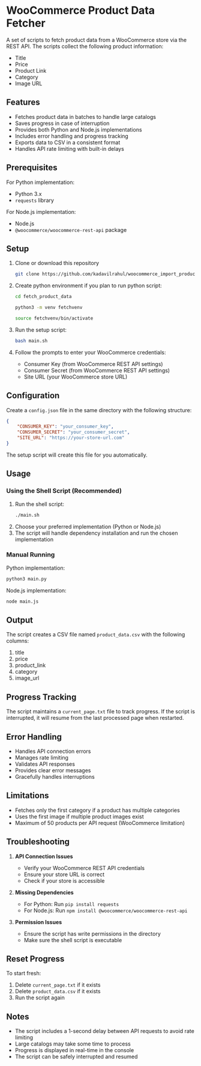 # WooCommerce Product Data Fetcher

A set of scripts to fetch product data from a WooCommerce store via the REST API. The scripts collect the following product information:
- Title
- Price
- Product Link
- Category
- Image URL

## Features

- Fetches product data in batches to handle large catalogs
- Saves progress in case of interruption
- Provides both Python and Node.js implementations
- Includes error handling and progress tracking
- Exports data to CSV in a consistent format
- Handles API rate limiting with built-in delays

## Prerequisites

For Python implementation:
- Python 3.x
- `requests` library

For Node.js implementation:
- Node.js
- `@woocommerce/woocommerce-rest-api` package

## Setup

1. Clone or download this repository

   ```bash
   git clone https://github.com/kadavilrahul/woocommerce_import_product_data.git && cd woocommerce_import_product_data
   ```

2. Create python environment if you plan to run python script:
   ```bash
   cd fetch_product_data
   ```
   ```bash
   python3 -m venv fetchvenv
   ```
   ```bash
   source fetchvenv/bin/activate
   ```
3. Run the setup script:
   ```bash
   bash main.sh
   ```
4. Follow the prompts to enter your WooCommerce credentials:
   - Consumer Key (from WooCommerce REST API settings)
   - Consumer Secret (from WooCommerce REST API settings)
   - Site URL (your WooCommerce store URL)

## Configuration

Create a `config.json` file in the same directory with the following structure:
```json
{
    "CONSUMER_KEY": "your_consumer_key",
    "CONSUMER_SECRET": "your_consumer_secret",
    "SITE_URL": "https://your-store-url.com"
}
```

The setup script will create this file for you automatically.

## Usage

### Using the Shell Script (Recommended)
1. Run the shell script:
   ```bash
   ./main.sh
   ```
2. Choose your preferred implementation (Python or Node.js)
3. The script will handle dependency installation and run the chosen implementation

### Manual Running

Python implementation:
```bash
python3 main.py
```

Node.js implementation:
```bash
node main.js
```

## Output

The script creates a CSV file named `product_data.csv` with the following columns:
1. title
2. price
3. product_link
4. category
5. image_url

## Progress Tracking

The script maintains a `current_page.txt` file to track progress. If the script is interrupted, it will resume from the last processed page when restarted.

## Error Handling

- Handles API connection errors
- Manages rate limiting
- Validates API responses
- Provides clear error messages
- Gracefully handles interruptions

## Limitations

- Fetches only the first category if a product has multiple categories
- Uses the first image if multiple product images exist
- Maximum of 50 products per API request (WooCommerce limitation)

## Troubleshooting

1. **API Connection Issues**
   - Verify your WooCommerce REST API credentials
   - Ensure your store URL is correct
   - Check if your store is accessible

2. **Missing Dependencies**
   - For Python: Run `pip install requests`
   - For Node.js: Run `npm install @woocommerce/woocommerce-rest-api`

3. **Permission Issues**
   - Ensure the script has write permissions in the directory
   - Make sure the shell script is executable

## Reset Progress

To start fresh:
1. Delete `current_page.txt` if it exists
2. Delete `product_data.csv` if it exists
3. Run the script again

## Notes

- The script includes a 1-second delay between API requests to avoid rate limiting
- Large catalogs may take some time to process
- Progress is displayed in real-time in the console
- The script can be safely interrupted and resumed